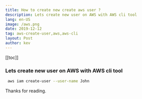 ```yaml
---
title: How to create new create aws user ?
description: Lets create new user on AWS with AWS cli tool
lang: en-US
image: /aws.png
date: 2019-12-12
tag: aws-create-user,aws,aws-cli
layout: Post
author: kev
---
```


[[toc]]

### Lets create new user on AWS with AWS cli tool


```bash
 aws iam create-user --user-name John
```

Thanks for reading.
